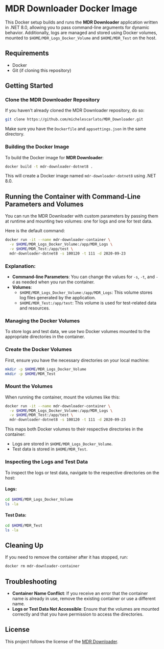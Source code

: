 
# MDR Downloader Docker Image

This Docker setup builds and runs the **MDR Downloader** application written in .NET 8.0, allowing you to pass 
command-line arguments for dynamic behavior. Additionally, logs are managed and stored using Docker volumes, mounted 
to `$HOME/MDR_Logs_Docker_Volume` and `$HOME/MDR_Test` on the host.

## Requirements

- Docker
- Git (if cloning this repository)

## Getting Started

### Clone the MDR Downloader Repository

If you haven't already cloned the MDR Downloader repository, do so:

```bash
git clone https://github.com/michelescarlato/MDR_Downloader.git
```

Make sure you have the `Dockerfile` and `appsettings.json` in the same directory.

### Building the Docker Image

To build the Docker image for **MDR Downloader**:

```bash
docker build -t mdr-downloader-dotnet8 .
```

This will create a Docker image named `mdr-downloader-dotnet8` using .NET 8.0.

## Running the Container with Command-Line Parameters and Volumes

You can run the MDR Downloader with custom parameters by passing them at runtime and mounting two volumes: one for logs and one for test data.

Here is the default command:

```bash
docker run -it --name mdr-downloader-container \
  -v $HOME/MDR_Logs_Docker_Volume:/app/MDR_Logs \
  -v $HOME/MDR_Test:/app/test \
  mdr-downloader-dotnet8 -s 100120 -t 111 -d 2020-09-23
```

### Explanation:

- **Command-line Parameters**: You can change the values for `-s`, `-t`, and `-d` as needed when you run the container.
- **Volumes**:
    - `$HOME/MDR_Logs_Docker_Volume:/app/MDR_Logs`: This volume stores log files generated by the application.
    - `$HOME/MDR_Test:/app/test`: This volume is used for test-related data and resources.

### Managing the Docker Volumes

To store logs and test data, we use two Docker volumes mounted to the appropriate directories in the container.

### Create the Docker Volumes

First, ensure you have the necessary directories on your local machine:

```bash
mkdir -p $HOME/MDR_Logs_Docker_Volume
mkdir -p $HOME/MDR_Test
```

### Mount the Volumes

When running the container, mount the volumes like this:

```bash
docker run -it --name mdr-downloader-container \
  -v $HOME/MDR_Logs_Docker_Volume:/app/MDR_Logs \
  -v $HOME/MDR_Test:/app/test \
  mdr-downloader-dotnet8 -s 100120 -t 111 -d 2020-09-23
```

This maps both Docker volumes to their respective directories in the container:
- Logs are stored in `$HOME/MDR_Logs_Docker_Volume`.
- Test data is stored in `$HOME/MDR_Test`.

### Inspecting the Logs and Test Data

To inspect the logs or test data, navigate to the respective directories on the host:

#### Logs:
```bash
cd $HOME/MDR_Logs_Docker_Volume
ls -la
```

#### Test Data:
```bash
cd $HOME/MDR_Test
ls -la
```

## Cleaning Up

If you need to remove the container after it has stopped, run:

```bash
docker rm mdr-downloader-container
```

## Troubleshooting

- **Container Name Conflict**: If you receive an error that the container name is already in use, remove the existing container or use a different name.
- **Logs or Test Data Not Accessible**: Ensure that the volumes are mounted correctly and that you have permission to access the directories.

## License

This project follows the license of the [MDR Downloader](https://github.com/michelescarlato/MDR_Downloader.git).
